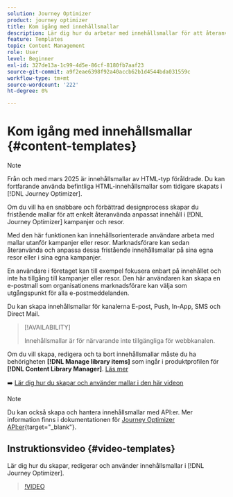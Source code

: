 ```yaml
---
solution: Journey Optimizer
product: journey optimizer
title: Kom igång med innehållsmallar
description: Lär dig hur du arbetar med innehållsmallar för att återanvända innehåll i Journey Optimizer kampanjer och resor
feature: Templates
topic: Content Management
role: User
level: Beginner
exl-id: 327de13a-1c99-4d5e-86cf-8180fb7aaf23
source-git-commit: a9f2eae6398f92a40accb62b1d4544bda031559c
workflow-type: tm+mt
source-wordcount: '222'
ht-degree: 0%

---
```



# Kom igång med innehållsmallar {#content-templates}

>[!NOTE]
>
>Från och med mars 2025 är innehållsmallar av HTML-typ föråldrade. Du kan fortfarande använda befintliga HTML-innehållsmallar som tidigare skapats i [!DNL Journey Optimizer].

Om du vill ha en snabbare och förbättrad designprocess skapar du fristående mallar för att enkelt återanvända anpassat innehåll i [!DNL Journey Optimizer] kampanjer och resor.

Med den här funktionen kan innehållsorienterade användare arbeta med mallar utanför kampanjer eller resor. Marknadsförare kan sedan återanvända och anpassa dessa fristående innehållsmallar på sina egna resor eller i sina egna kampanjer.

<!--![](../rn/assets/do-not-localize/content-template.gif)-->

En användare i företaget kan till exempel fokusera enbart på innehållet och inte ha tillgång till kampanjer eller resor. Den här användaren kan skapa en e-postmall som organisationens marknadsförare kan välja som utgångspunkt för alla e-postmeddelanden.

Du kan skapa innehållsmallar för kanalerna E-post, Push, In-App, SMS och Direct Mail.

>[!AVAILABILITY]
>
>Innehållsmallar är för närvarande inte tillgängliga för webbkanalen.

Om du vill skapa, redigera och ta bort innehållsmallar måste du ha behörigheten **[!DNL Manage library items]** som ingår i produktprofilen för **[!DNL Content Library Manager]**. [Läs mer](../administration/ootb-product-profiles.md#content-library-manager)

➡️ [Lär dig hur du skapar och använder mallar i den här videon](#video-templates)

>[!NOTE]
>
>Du kan också skapa och hantera innehållsmallar med API:er. Mer information finns i dokumentationen för [Journey Optimizer API:er](https://developer.adobe.com/journey-optimizer-apis/references/content/){target="_blank"}.

## Instruktionsvideo {#video-templates}

Lär dig hur du skapar, redigerar och använder innehållsmallar i [!DNL Journey Optimizer].

>[!VIDEO](https://video.tv.adobe.com/v/3413743/?quality=12)
